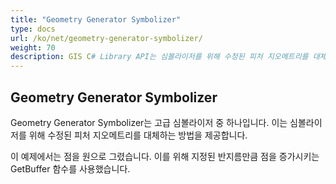```yaml
---
title: "Geometry Generator Symbolizer"
type: docs
url: /ko/net/geometry-generator-symbolizer/
weight: 70
description: GIS C# Library API는 심볼라이저를 위해 수정된 피처 지오메트리를 대체하는 방법을 제공하는 Geometry Generator Symbolizer를 지원합니다.
---
```


## **Geometry Generator Symbolizer**
Geometry Generator Symbolizer는 고급 심볼라이저 중 하나입니다. 이는 심볼라이저를 위해 수정된 피처 지오메트리를 대체하는 방법을 제공합니다.

이 예제에서는 점을 원으로 그렸습니다. 이를 위해 지정된 반지름만큼 점을 증가시키는 GetBuffer 함수를 사용했습니다.
